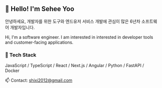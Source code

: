 ## 👋 Hello! I'm Sehee Yoo
안녕하세요, 개발자를 위한 도구와 엔드유저 서비스 개발에 관심이 많은 6년차 소프트웨어 개발자입니다.

Hi, I'm a software engineer. I am interested in interested in developer tools and customer-facing applications.

### 🔧 Tech Stack
JavaScript / TypeScript / React / Next.js / Angular / Python / FastAPI / Docker

<!-- 
### 📌 Featured Projects
- 🔗 [Speech-to-Text Monitor](https://github.com/yourname/stt-monitor): 실시간 음성인식 모니터링 웹 앱
- 🔗 [LMTool](https://github.com/yourname/lmtool): 음성 키워드 인식기 관리 도구 (Wenet 기반)
-->

📫 Contact: shixi2012@gmail.com

<!---
rshk2002/rshk2002 is a ✨ special ✨ repository because its `README.md` (this file) appears on your GitHub profile.
You can click the Preview link to take a look at your changes.
--->
